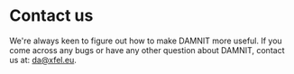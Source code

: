 # Contact us
We're always keen to figure out how to make DAMNIT more useful. If you come
across any bugs or have any other question about DAMNIT, contact us at:
[da@xfel.eu](mailto:da@xfel.eu).
